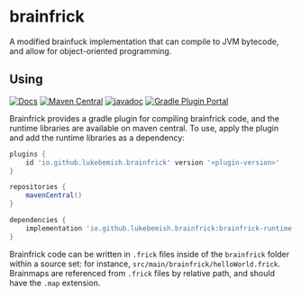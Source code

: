 # brainfrick

A modified brainfuck implementation that can compile to JVM bytecode, and allow for object-oriented programming.

## Using
[![Docs](https://shields.io/badge/-docs-informational?style=for-the-badge)](https://lukebemish.github.io/brainfrick/)
[![Maven Central](https://img.shields.io/maven-central/v/io.github.lukebemish.brainfrick/brainfrick-runtime?style=for-the-badge)](https://search.maven.org/artifact/io.github.lukebemish.brainfrick/brainfrick-runtime)
[![javadoc](https://javadoc.io/badge2/io.github.lukebemish.brainfrick/brainfrick-runtime/javadoc.svg?style=for-the-badge&prefix=v)](https://javadoc.io/doc/io.github.lukebemish.brainfrick/brainfrick-runtime)
[![Gradle Plugin Portal](https://img.shields.io/gradle-plugin-portal/v/io.github.lukebemish.brainfrick?style=for-the-badge)](https://plugins.gradle.org/plugin/io.github.lukebemish.brainfrick)

Brainfrick provides a gradle plugin for compiling brainfrick code, and the runtime libraries are available on maven central. To use, apply the plugin and add the runtime libraries as a dependency:

```gradle
plugins {
    id 'io.github.lukebemish.brainfrick' version '<plugin-version>'
}

repositories {
    mavenCentral()
}

dependencies {
    implementation 'io.github.lukebemish.brainfrick:brainfrick-runtime:<version>'
}
```

Brainfrick code can be written in `.frick` files inside of the `brainfrick` folder within a source set: for instance, `src/main/brainfrick/helloWorld.frick`. Brainmaps are referenced from `.frick` files by relative path, and should have the `.map` extension.
